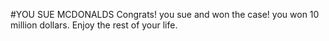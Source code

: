 #YOU SUE MCDONALDS 
Congrats! you sue and won the case! you won 10 million dollars. Enjoy the rest of your life.  